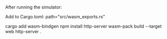 After running the simulator:

Add to Cargo.toml:
path="src/wasm_exports.rs"

cargo add wasm-bindgen
npm install http-server
wasm-pack build --target web
http-server .